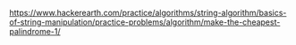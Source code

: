 https://www.hackerearth.com/practice/algorithms/string-algorithm/basics-of-string-manipulation/practice-problems/algorithm/make-the-cheapest-palindrome-1/
